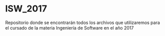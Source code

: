 # ISW_2017
Repositorio donde se encontrarán todos los archivos que utilizaremos para el cursado de la materia Ingeniería de Software en el año 2017
